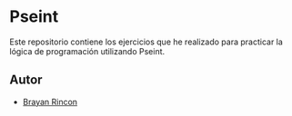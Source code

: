 # Pseint

Este repositorio contiene los ejercicios que he realizado para practicar la lógica de programación utilizando Pseint.

## Autor

- [Brayan Rincon](https://github.com/brayanrbx)